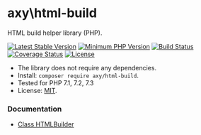 # axy\html-build

HTML build helper library (PHP).

[![Latest Stable Version](https://img.shields.io/packagist/v/axy/html-build.svg?style=flat-square)](https://packagist.org/packages/axy/html-build)
[![Minimum PHP Version](https://img.shields.io/badge/php-%3E%3D%207.1-8892BF.svg?style=flat-square)](https://php.net/)
[![Build Status](https://img.shields.io/travis/axypro/html-build/master.svg?style=flat-square)](https://travis-ci.org/axypro/html-build)
[![Coverage Status](https://coveralls.io/repos/axypro/html-build/badge.svg?branch=master&service=github)](https://coveralls.io/github/axypro/html-build?branch=master)
[![License](https://poser.pugx.org/axy/html-build/license)](LICENSE)

* The library does not require any dependencies.
* Install: `composer require axy/html-build`.
* Tested for PHP 7.1, 7.2, 7.3
* License: [MIT](LICENSE).

### Documentation

* [Class HTMLBuilder](doc/HTMLBuilder.md)
